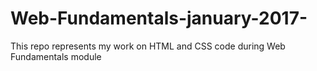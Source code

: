 # Web-Fundamentals-january-2017-
This repo represents my work on HTML and CSS code during Web Fundamentals module
